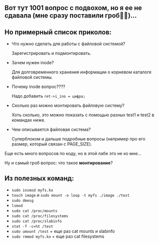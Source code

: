 ## Вот тут 1001 вопрос с подвохом, но я ее **не** сдавала (мне сразу поставили гроб💅🫡)...

## Но примерный список приколов:
- Что нужно сделать для работы с файловой системой?

  Зарегистрировать и подмонтировать.
- Зачем нужен inode?

  Для долговременного хранения информации о корневом каталоге файловой системы.
- Почему inode вопрос????

  Надо добавить ```ret->i_ino = цифра;```

- Сколько раз можно монтировать файловую систему? 

  Хоть сколько, это можно показать с помощью разных test1 и test2 в командах ниже.

- Чем описывается файловая система?

  Суперблоком и дальше подробные вопросы (например про его размер, который связан с PAGE_SIZE).


Еще есть много вопросов по коду, но в этой лабе это не ко мне...

Ну и самый гроб вопрос: что такое **монтирование**?

## Из полезных команд:
- ```sudo insmod myfs.ko```
- ```touch image``` и ```sudo mount -o loop -t myfs ./image ./test```
- ```sudo dmesg```
- ```lsmod```
- ```sudo cat /proc/mounts```
- ```sudo cat /proc/filesystems```
- ```sudo cat /proc/slabinfo```
- ```stat -f -c=%t /test```
- ```sudo umount /test``` + еще раз cat mounts и slabinfo
- ```sudo rmmod myfs.ko``` + еще раз cat filesystems
